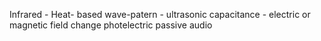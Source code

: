 Infrared -
Heat- based
wave-patern - ultrasonic
capacitance - electric or magnetic field change
photelectric
passive audio

